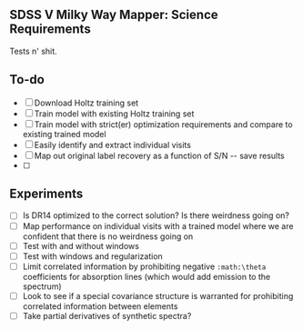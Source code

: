 SDSS V Milky Way Mapper: Science Requirements
---------------------------------------------

Tests n' shit.

To-do
-----
- [ ] Download Holtz training set
- [ ] Train model with existing Holtz training set
- [ ] Train model with strict(er) optimization requirements and compare to existing trained model
- [ ] Easily identify and extract individual visits
- [ ] Map out original label recovery as a function of S/N -- save results
- [ ] 

Experiments
-----------

- [ ] Is DR14 optimized to the correct solution? Is there weirdness going on?
- [ ] Map performance on individual visits with a trained model where we are confident that there is no weirdness going on
- [ ] Test with and without windows
- [ ] Test with windows and regularization
- [ ] Limit correlated information by prohibiting negative `:math:\theta` coefficients for absorption lines (which would add emission to the spectrum)
- [ ] Look to see if a special covariance structure is warranted for prohibiting correlated information between elements 
- [ ] Take partial derivatives of synthetic spectra? 
